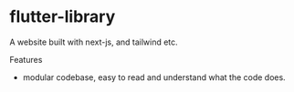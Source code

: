 # flutter-library

A website built with next-js, and tailwind etc.

Features

- modular codebase, easy to read and understand what the code does.
